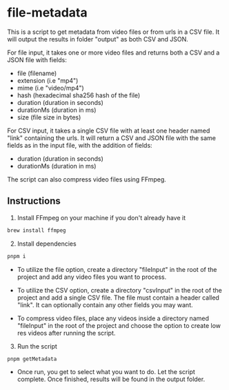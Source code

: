 # file-metadata

This is a script to get metadata from video files or from urls in a CSV file. It will output the results in folder "output" as both CSV and JSON.

For file input, it takes one or more video files and returns both a CSV and a JSON file with fields:

- file (filename)
- extension (i.e "mp4")
- mime (i.e "video/mp4")
- hash (hexadecimal sha256 hash of the file)
- duration (duration in seconds)
- durationMs (duration in ms)
- size (file size in bytes)

For CSV input, it takes a single CSV file with at least one header named "link" containing the urls. It will return a CSV and JSON file with the same fields as in the input file, with the addition of fields:

- duration (duration in seconds)
- durationMs (duration in ms)

The script can also compress video files using FFmpeg.

## Instructions

1. Install FFmpeg on your machine if you don't already have it

```bash
brew install ffmpeg
```

2. Install dependencies

```bash
pnpm i
```

- To utilize the file option, create a directory "fileInput" in the root of the project and add any video files you want to process.

- To utilize the CSV option, create a directory "csvInput" in the root of the project and add a single CSV file. The file must contain a header called "link". It can optionally contain any other fields you may want.

- To compress video files, place any videos inside a directory named "fileInput" in the root of the project and choose the option to create low res videos after running the script.

3. Run the script

```bash
pnpm getMetadata
```

- Once run, you get to select what you want to do. Let the script complete. Once finished, results will be found in the output folder.
